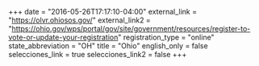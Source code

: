 +++
date = "2016-05-26T17:17:10-04:00"
external_link = "https://olvr.ohiosos.gov/"
external_link2 = "https://ohio.gov/wps/portal/gov/site/government/resources/register-to-vote-or-update-your-registration"
registration_type = "online"
state_abbreviation = "OH"
title = "Ohio"
english_only = false 
selecciones_link = true
selecciones_link2 = false
+++
